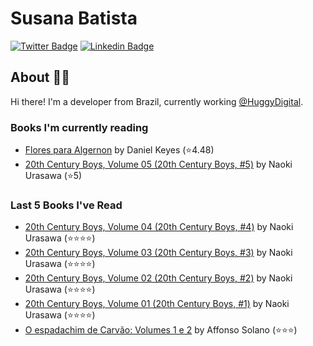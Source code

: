 # Susana Batista

[![Twitter Badge](https://img.shields.io/badge/-Twitter-blue?style=flat-square&logo=Twitter&logoColor=white&link=https://www.twitter.com/susanabatistas)](https://www.twitter.com/susanabatistas/)
[![Linkedin Badge](https://img.shields.io/badge/-Linkedin-blue?style=flat-square&logo=Linkedin&logoColor=white&link=https://www.linkedin.com/in/susanabatistas/)](https://www.linkedin.com/in/susanabatistas/)

## About :woman_technologist:

Hi there! I'm a developer from Brazil, currently working [@HuggyDigital](https://github.com/HuggyDigital).

### Books I'm currently reading
<!-- GOODREADS-LIST:START -->
- [Flores para Algernon](https://www.goodreads.com/review/show/4180583447?utm_medium=api&utm_source=rss) by Daniel Keyes (⭐️4.48)
- [20th Century Boys, Volume 05 (20th Century Boys, #5)](https://www.goodreads.com/review/show/4061933857?utm_medium=api&utm_source=rss) by Naoki Urasawa (⭐️5)
<!-- GOODREADS-LIST:END -->

### Last 5 Books I've Read
<!-- GOODREADS-READ-LIST:START -->
- [20th Century Boys, Volume 04 (20th Century Boys, #4)](https://www.goodreads.com/review/show/4050445516?utm_medium=api&utm_source=rss) by Naoki Urasawa (⭐⭐⭐⭐)
- [20th Century Boys, Volume 03 (20th Century Boys, #3)](https://www.goodreads.com/review/show/4008016584?utm_medium=api&utm_source=rss) by Naoki Urasawa (⭐⭐⭐⭐)
- [20th Century Boys, Volume 02 (20th Century Boys, #2)](https://www.goodreads.com/review/show/3976720702?utm_medium=api&utm_source=rss) by Naoki Urasawa (⭐⭐⭐⭐)
- [20th Century Boys, Volume 01 (20th Century Boys, #1)](https://www.goodreads.com/review/show/3939150504?utm_medium=api&utm_source=rss) by Naoki Urasawa (⭐⭐⭐⭐)
- [O espadachim de Carvão: Volumes 1 e 2](https://www.goodreads.com/review/show/3865558863?utm_medium=api&utm_source=rss) by Affonso Solano (⭐⭐⭐)
<!-- GOODREADS-READ-LIST:END -->
